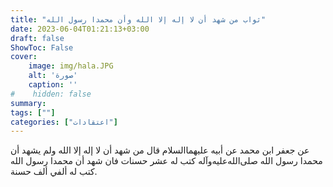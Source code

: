 ```yaml
---
title: "ثواب من شهد أن لا إله إلا الله وأن محمدا رسول الله"
date: 2023-06-04T01:21:13+03:00
draft: false
ShowToc: False
cover:
    image: img/hala.JPG
    alt: 'صورة'
    caption: ''
#    hidden: false
summary: 
tags: [""]
categories: ["اعتقادات"]
---
```

عن جعفر
ابن محمد عن أبيه عليهما‌السلام قال من شهد أن لا إله إلا الله ولم يشهد
أن محمدا رسول الله صلى‌الله‌عليه‌وآله كتب له عشر حسنات فان شهد أن محمدا رسول الله كتب له ألفي ألف حسنة.




